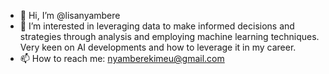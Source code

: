 - 👋 Hi, I’m @lisanyambere
- 👀 I’m interested in leveraging data to make informed decisions and strategies through analysis and employing machine learning techniques. Very keen on AI developments and how to leverage it in my career.
- 📫 How to reach me: nyamberekimeu@gmail.com

<!---
lisanyambere/lisanyambere is a ✨ special ✨ repository because its `README.md` (this file) appears on your GitHub profile.
You can click the Preview link to take a look at your changes.
--->
